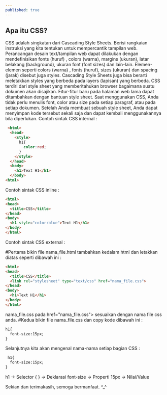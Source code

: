 ```yaml
---
published: true
---
```

## Apa itu CSS?

CSS adalah singkatan dari Cascading Style Sheets. Berisi rangkaian instruksi yang kita tentukan untuk mempercantik tampilan web. Perancangan desain text/tampilan web dapat dilakukan dengan mendefinisikan fonts (huruf) , colors (warna), margins (ukuran), latar belakang (background), ukuran font (font sizes) dan lain-lain. Elemen-elemen seperti colors (warna) , fonts (huruf), sizes (ukuran) dan spacing (jarak) disebut juga styles. Cascading Style Sheets juga bisa berarti meletakkan styles yang berbeda pada layers (lapisan) yang berbeda. CSS terdiri dari style sheet yang memberitahukan browser bagaimana suatu dokumen akan disajikan. Fitur-fitur baru pada halaman web lama dapat ditambahkan dengan bantuan style sheet. Saat menggunakan CSS, Anda tidak perlu menulis font, color atau size pada setiap paragraf, atau pada setiap dokumen. Setelah Anda membuat sebuah style sheet, Anda dapat menyimpan kode tersebut sekali saja dan dapat kembali menggunakannya bila diperlukan.
Contoh sintak CSS internal :
```html
 <html>
  <head>
    <style>
      h1{
        color:red;
      }
    </style>
  </head>
  <body>
    <h1>Text H1</h1>
  </body>
<html>
```

Contoh sintak CSS inline : 
```html
<html>
<head>
  <title>CSS</title>
</head>
<body>
  <h1 style="color:blue">Text H1</h1>
</body>
</html>
```
Contoh sintak CSS external :

#Pertama bikin file nama_file.html tambahkan <link rel="stylesheet" type="text/css" href="nama_file.css"> kedalam html dan 
letakkan diatas </head> seperti dibawah ini : 
```html
<html>
<head>
  <title>CSS</title>
  <link rel="stylesheet" type="text/css" href="nama_file.css">
</head>
<body>
  <h1>Text H1</h1>
</body>
</html>
```
nama_file.css pada href="nama_file.css"> sesuaikan dengan nama file css anda.
#Kedua bikin file nama_file.css dan copy kode dibawah ini : 

```html
h1{
  font-size:15px;
}
```
  
Selanjutnya kita akan mengenal nama-nama setiap bagian CSS :
```html
 h1{
  font-size:15px;
}
```
   
   h1 -> Selector
    { } -> Deklarasi
    font-size -> Properti
    15px -> Nilai/Value


Sekian dan terimakasih, semoga bermanfaat. ^_^ 
